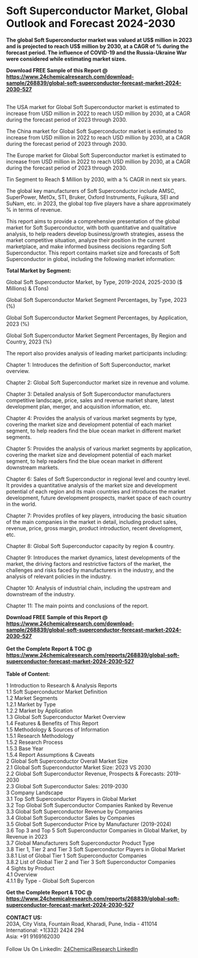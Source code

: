 <h1>Soft Superconductor Market, Global Outlook and Forecast 2024-2030</h1><p><strong>The global Soft Superconductor market was valued at US$ million in 2023 and is projected to reach US$ million by 2030, at a CAGR of % during the forecast period. The influence of COVID-19 and the Russia-Ukraine War were considered while estimating market sizes.</strong></p><p>
</p><p></p><div><b>Download FREE Sample of this Report @ 
            <a href="https://www.24chemicalresearch.com/download-sample/268839/global-soft-superconductor-forecast-market-2024-2030-527">
            https://www.24chemicalresearch.com/download-sample/268839/global-soft-superconductor-forecast-market-2024-2030-527</a></b></div><br><p>
</p><p>The USA market for Global Soft Superconductor market is estimated to increase from USD million in 2022 to reach USD million by 2030, at a CAGR during the forecast period of 2023 through 2030.</p><p>
</p><p>The China market for Global Soft Superconductor market is estimated to increase from USD million in 2022 to reach USD million by 2030, at a CAGR during the forecast period of 2023 through 2030.</p><p>
</p><p>The Europe market for Global Soft Superconductor market is estimated to increase from USD million in 2022 to reach USD million by 2030, at a CAGR during the forecast period of 2023 through 2030.</p><p>
Tin Segment to Reach $ Million by 2030, with a % CAGR in next six years.</p><p>
The global key manufacturers of Soft Superconductor include AMSC, SuperPower, MetOx, STI, Bruker, Oxford Instruments, Fujikura, SEI and SuNam, etc. in 2023, the global top five players have a share approximately % in terms of revenue.</p><p>
This report aims to provide a comprehensive presentation of the global market for Soft Superconductor, with both quantitative and qualitative analysis, to help readers develop business/growth strategies, assess the market competitive situation, analyze their position in the current marketplace, and make informed business decisions regarding Soft Superconductor. This report contains market size and forecasts of Soft Superconductor in global, including the following market information:
</p><p>
<strong>Total Market by Segment:</strong></p><p>
Global Soft Superconductor Market, by Type, 2019-2024, 2025-2030 ($ Millions) &amp; (Tons)</p><p>
Global Soft Superconductor Market Segment Percentages, by Type, 2023 (%)</p><p>
</p><p>
Global Soft Superconductor Market Segment Percentages, by Application, 2023 (%)</p><p>
</p><p>
Global Soft Superconductor Market Segment Percentages, By Region and Country, 2023 (%)</p><p>
</p><p>
</p><p></p><p>
The report also provides analysis of leading market participants including:</p><p>
</p><p>
</p><p>
Chapter 1: Introduces the definition of Soft Superconductor, market overview.</p><p>
Chapter 2: Global Soft Superconductor market size in revenue and volume.</p><p>
Chapter 3: Detailed analysis of Soft Superconductor manufacturers competitive landscape, price, sales and revenue market share, latest development plan, merger, and acquisition information, etc.</p><p>
Chapter 4: Provides the analysis of various market segments by type, covering the market size and development potential of each market segment, to help readers find the blue ocean market in different market segments.</p><p>
Chapter 5: Provides the analysis of various market segments by application, covering the market size and development potential of each market segment, to help readers find the blue ocean market in different downstream markets.</p><p>
Chapter 6: Sales of Soft Superconductor in regional level and country level. It provides a quantitative analysis of the market size and development potential of each region and its main countries and introduces the market development, future development prospects, market space of each country in the world.</p><p>
Chapter 7: Provides profiles of key players, introducing the basic situation of the main companies in the market in detail, including product sales, revenue, price, gross margin, product introduction, recent development, etc.</p><p>
Chapter 8: Global Soft Superconductor capacity by region &amp; country.</p><p>
Chapter 9: Introduces the market dynamics, latest developments of the market, the driving factors and restrictive factors of the market, the challenges and risks faced by manufacturers in the industry, and the analysis of relevant policies in the industry.</p><p>
Chapter 10: Analysis of industrial chain, including the upstream and downstream of the industry.</p><p>
Chapter 11: The main points and conclusions of the report.</p><div><b>Download FREE Sample of this Report @ 
            <a href="https://www.24chemicalresearch.com/download-sample/268839/global-soft-superconductor-forecast-market-2024-2030-527">
            https://www.24chemicalresearch.com/download-sample/268839/global-soft-superconductor-forecast-market-2024-2030-527</a></b></div><br><div><b>Get the Complete Report & TOC @ 
            <a href="https://www.24chemicalresearch.com/reports/268839/global-soft-superconductor-forecast-market-2024-2030-527">
            https://www.24chemicalresearch.com/reports/268839/global-soft-superconductor-forecast-market-2024-2030-527</a></b></div><br>
            <b>Table of Content:</b><p>1 Introduction to Research & Analysis Reports<br />
    1.1 Soft Superconductor Market Definition<br />
    1.2 Market Segments<br />
        1.2.1 Market by Type<br />
        1.2.2 Market by Application<br />
    1.3 Global Soft Superconductor Market Overview<br />
    1.4 Features & Benefits of This Report<br />
    1.5 Methodology & Sources of Information<br />
        1.5.1 Research Methodology<br />
        1.5.2 Research Process<br />
        1.5.3 Base Year<br />
        1.5.4 Report Assumptions & Caveats<br />
2 Global Soft Superconductor Overall Market Size<br />
    2.1 Global Soft Superconductor Market Size: 2023 VS 2030<br />
    2.2 Global Soft Superconductor Revenue, Prospects & Forecasts: 2019-2030<br />
    2.3 Global Soft Superconductor Sales: 2019-2030<br />
3 Company Landscape<br />
    3.1 Top Soft Superconductor Players in Global Market<br />
    3.2 Top Global Soft Superconductor Companies Ranked by Revenue<br />
    3.3 Global Soft Superconductor Revenue by Companies<br />
    3.4 Global Soft Superconductor Sales by Companies<br />
    3.5 Global Soft Superconductor Price by Manufacturer (2019-2024)<br />
    3.6 Top 3 and Top 5 Soft Superconductor Companies in Global Market, by Revenue in 2023<br />
    3.7 Global Manufacturers Soft Superconductor Product Type<br />
    3.8 Tier 1, Tier 2 and Tier 3 Soft Superconductor Players in Global Market<br />
        3.8.1 List of Global Tier 1 Soft Superconductor Companies<br />
        3.8.2 List of Global Tier 2 and Tier 3 Soft Superconductor Companies<br />
4 Sights by Product<br />
    4.1 Overview<br />
        4.1.1 By Type - Global Soft Supercon</p><div><b>Get the Complete Report & TOC @ 
            <a href="https://www.24chemicalresearch.com/reports/268839/global-soft-superconductor-forecast-market-2024-2030-527">
            https://www.24chemicalresearch.com/reports/268839/global-soft-superconductor-forecast-market-2024-2030-527</a></b></div><br><b>CONTACT US:</b><br>
            203A, City Vista, Fountain Road, Kharadi, Pune, India - 411014<br>
            International: +1(332) 2424 294<br>
            Asia: +91 9169162030 <br><br>
            Follow Us On LinkedIn: <a href="https://www.linkedin.com/company/24chemicalresearch/">24ChemicalResearch LinkedIn</a>
